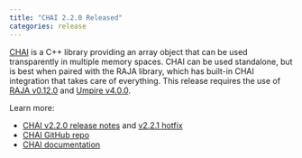 ```yaml
---
title: "CHAI 2.2.0 Released"
categories: release
---
```


[CHAI](https://github.com/LLNL/CHAI) is a C++ library providing an array object that can be used transparently in multiple memory spaces. CHAI can be used standalone, but is best when paired with the RAJA library, which has built-in CHAI integration that takes care of everything. This release requires the use of [RAJA v0.12.0](https://github.com/LLNL/RAJA/releases/tag/v0.12.0) and [Umpire v4.0.0](https://github.com/LLNL/Umpire/releases/tag/v4.0.0).

Learn more:

- [CHAI v2.2.0 release notes](https://github.com/LLNL/CHAI/releases/tag/v2.2.0) and [v2.2.1 hotfix](https://github.com/LLNL/CHAI/releases/tag/v2.2.1)
- [CHAI GitHub repo](https://github.com/LLNL/CHAI)
- [CHAI documentation](https://chai.readthedocs.io/en/latest/)
